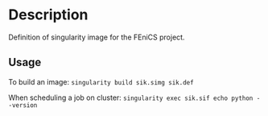 # Description
Definition of singularity image for the FEniCS project.

## Usage
To build an image:
`singularity build sik.simg sik.def` 

When scheduling a job on cluster:
`singularity exec sik.sif echo python --version`
